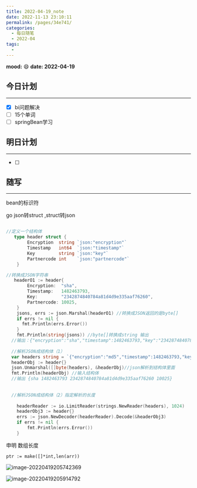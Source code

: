 ```yaml
---
title: 2022-04-19_note
date: 2022-11-13 23:10:11
permalink: /pages/34e741/
categories:
  - 每日随笔
  - 2022-04
tags:
  - 
---
```

**mood:** :smile:  									**date: 2022-04-19**  
## 今日计划  
------
- [x] bi问题解决
- [ ]  15个单词
- [ ]  springBean学习
## 明日计划  
------
- [ ]  
## 随写 
------



bean的标识符



go json转struct ,struct转json


```go

//定义一个结构体
   type header struct {
		Encryption  string `json:"encryption"`
		Timestamp   int64  `json:"timestamp"`
		Key         string `json:"key"`
		Partnercode int    `json:"partnercode"`
	}

//转换成JSON字符串
   headerO1 := header{
		Encryption:  "sha",
		Timestamp:   1482463793,
		Key:         "2342874840784a81d4d9e335aaf76260",
		Partnercode: 10025,
	}
	jsons, errs := json.Marshal(headerO1) //转换成JSON返回的是byte[]
	if errs != nil {
	  fmt.Println(errs.Error())
	}
	fmt.Println(string(jsons)) //byte[]转换成string 输出
  //输出：{"encryption":"sha","timestamp":1482463793,"key":"2342874840784a81d4d9e335aaf76260","partnercode":10025}
  
  //解析JSON成结构体（1）
  var headers string = `{"encryption":"md5","timestamp":1482463793,"key":"2342874840784a81d4d9e335aaf76260","partnercode":100034}`
  headerObj := header{}
  json.Unmarshal([]byte(headers), &headerObj)//json解析到结构体里面
  fmt.Println(headerObj) //输入结构体
  //输出 {sha 1482463793 2342874840784a81d4d9e335aaf76260 10025}
  
  
  //解析JSON成结构体（2）指定解析的长度
  
    headerReader := io.LimitReader(strings.NewReader(headers), 1024)
	headerObj3 := header{}
	errs := json.NewDecoder(headerReader).Decode(&headerObj3)
	if errs != nil {
		fmt.Println(errs.Error())
	}
```

申明 数组长度

```
ptr := make([]*int,len(arr))
```

![image-20220419205742369](https://img.ggball.top/picGo/image-20220419205742369.png)

![image-20220419205914792](https://img.ggball.top/picGo/image-20220419205914792.png)